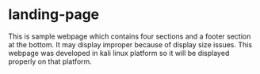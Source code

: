 # landing-page

This is sample webpage which contains four sections and a footer section at the bottom.
It may display improper because of display size issues.
This webpage was developed in kali linux platform so it will be displayed properly on that platform.
